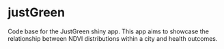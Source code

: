 # justGreen
Code base for the JustGreen shiny app. This app aims to showcase the relationship between NDVI distributions within a city and health outcomes.
